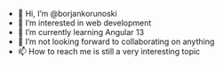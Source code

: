 - 👋 Hi, I’m @borjankorunoski
- 👀 I’m interested in web development
- 🌱 I’m currently learning Angular 13
- 💞️ I’m not looking forward to collaborating on anything
- 📫 How to reach me is still a very interesting topic

<!---
borjankorunoski/borjankorunoski is a ✨ special ✨ repository because its `README.md` (this file) appears on your GitHub profile.
You can click the Preview link to take a look at your changes.
--->
